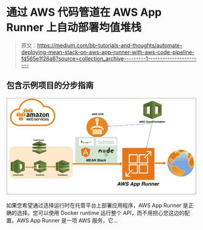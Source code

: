# 通过 AWS 代码管道在 AWS App Runner 上自动部署均值堆栈

> 原文：<https://medium.com/bb-tutorials-and-thoughts/automate-deploying-mean-stack-on-aws-app-runner-with-aws-code-pipeline-fd565e1f26a6?source=collection_archive---------1----------------------->

## 包含示例项目的分步指南

![](img/84b793fb9734883dd6db824318c31d32.png)

如果您希望通过选择运行时在托管平台上部署应用程序，AWS App Runner 是正确的选择。您可以使用 Docker runtime 运行整个 API，而不用担心您这边的配置。AWS App Runner 是一项 AWS 服务，它…